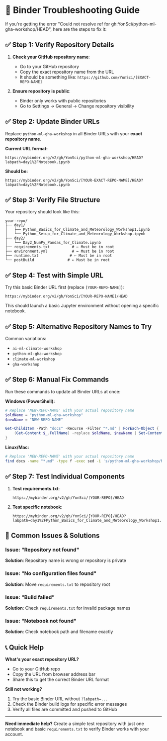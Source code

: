 # 🔧 Binder Troubleshooting Guide

If you're getting the error "Could not resolve ref for gh:YonSci/python-ml-gha-workshop/HEAD", here are the steps to fix it:

## ✅ **Step 1: Verify Repository Details**

1. **Check your GitHub repository name**:
   - Go to your GitHub repository
   - Copy the exact repository name from the URL
   - It should be something like: `https://github.com/YonSci/[EXACT-REPO-NAME]`

2. **Ensure repository is public**:
   - Binder only works with public repositories
   - Go to Settings → General → Change repository visibility

## ✅ **Step 2: Update Binder URLs**

Replace `python-ml-gha-workshop` in all Binder URLs with your **exact repository name**.

**Current URL format:**
```
https://mybinder.org/v2/gh/YonSci/python-ml-gha-workshop/HEAD?labpath=day1%2FNotebook.ipynb
```

**Should be:**
```
https://mybinder.org/v2/gh/YonSci/[YOUR-EXACT-REPO-NAME]/HEAD?labpath=day1%2FNotebook.ipynb
```

## ✅ **Step 3: Verify File Structure**

Your repository should look like this:
```
your-repo/
├── day1/
│   ├── Python_Basics_for_Climate_and_Meteorology_Workshop1.ipynb
│   └── Python_Setup_for_Climate_and_Meteorology_Workshop.ipynb
├── day2/
│   └── Day2_NumPy_Pandas_for_Climate.ipynb
├── requirements.txt          # ← Must be in root
├── environment.yml           # ← Must be in root  
├── runtime.txt              # ← Must be in root
└── postBuild               # ← Must be in root
```

## ✅ **Step 4: Test with Simple URL**

Try this basic Binder URL first (replace `[YOUR-REPO-NAME]`):
```
https://mybinder.org/v2/gh/YonSci/[YOUR-REPO-NAME]/HEAD
```

This should launch a basic Jupyter environment without opening a specific notebook.

## ✅ **Step 5: Alternative Repository Names to Try**

Common variations:
- `ai-ml-climate-workshop`
- `python-ml-gha-workshop` 
- `climate-ml-workshop`
- `gha-workshop`

## ✅ **Step 6: Manual Fix Commands**

Run these commands to update all Binder URLs at once:

**Windows (PowerShell):**
```powershell
# Replace 'NEW-REPO-NAME' with your actual repository name
$oldName = "python-ml-gha-workshop"
$newName = "NEW-REPO-NAME"

Get-ChildItem -Path "docs" -Recurse -Filter "*.md" | ForEach-Object {
    (Get-Content $_.FullName) -replace $oldName, $newName | Set-Content $_.FullName
}
```

**Linux/Mac:**
```bash
# Replace 'NEW-REPO-NAME' with your actual repository name
find docs -name "*.md" -type f -exec sed -i 's/python-ml-gha-workshop/NEW-REPO-NAME/g' {} \;
```

## ✅ **Step 7: Test Individual Components**

1. **Test requirements.txt**:
   ```
   https://mybinder.org/v2/gh/YonSci/[YOUR-REPO]/HEAD
   ```

2. **Test specific notebook**:
   ```
   https://mybinder.org/v2/gh/YonSci/[YOUR-REPO]/HEAD?labpath=day1%2FPython_Basics_for_Climate_and_Meteorology_Workshop1.ipynb
   ```

## 🚨 **Common Issues & Solutions**

### Issue: "Repository not found"
**Solution**: Repository name is wrong or repository is private

### Issue: "No configuration files found"  
**Solution**: Move `requirements.txt` to repository root

### Issue: "Build failed"
**Solution**: Check `requirements.txt` for invalid package names

### Issue: "Notebook not found"
**Solution**: Check notebook path and filename exactly

## 📞 **Quick Help**

**What's your exact repository URL?** 
- Go to your GitHub repo
- Copy the URL from browser address bar
- Share this to get the correct Binder URL format

**Still not working?**
1. Try the basic Binder URL without `?labpath=...`
2. Check the Binder build logs for specific error messages
3. Verify all files are committed and pushed to GitHub

---

**Need immediate help?** Create a simple test repository with just one notebook and basic `requirements.txt` to verify Binder works with your account.

